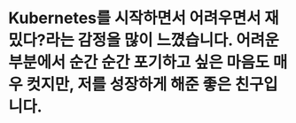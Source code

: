 # Kubernetes를 시작하면서 어려우면서 재밌다?라는 감정을 많이 느꼈습니다. 어려운 부분에서 순간 순간 포기하고 싶은 마음도 매우 컷지만, 저를 성장하게 해준 좋은 친구입니다.
